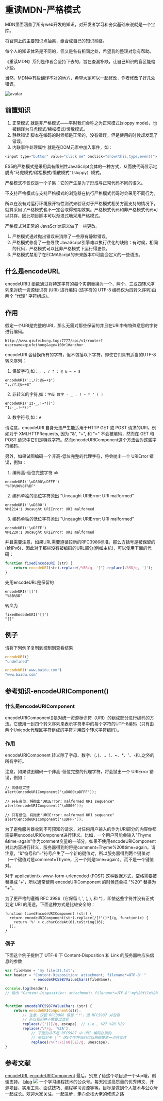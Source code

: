# 重读MDN-严格模式

MDN里面涵盖了所有web开发的知识，对开发者学习和夯实基础来说就是一个宝库。

将官网上的主要知识点抽离，组合成自己的知识网络。

每个人的知识体系是不同的，但又是各有相同之处，希望我的整理对您有帮助。

《重读MDN》系列是作者会坚持下去的，旨在查漏补缺，让自己知识的盲区能缩小些。

当然，MDN中有些翻译不对的地方，希望大家可以一起修改，作者修改了好几处错误。

![avatar](../public/error.png)

## 前置知识
1. 正常模式
就是非严格模式——平时我们会称之为正常模式(sloppy mode)，也被翻译为马虎模式/稀松模式/懒散模式。
2. 静默错误
脚本在编码的时候都是正常的，没有错误，但是使用的时候却发现了错误。
3. 内联事件处理属性
就是在DOM元素中加入事件，如：
```js
<input type="button" value="click me" onclick="show(this,type,event)">
```

ES5的严格模式是采用具有限制性JavaScript变体的一种方式，从而使代码显示地 脱离“马虎模式/稀松模式/懒散模式“（sloppy）模式。

严格模式不仅仅是一个子集：它的产生是为了形成与正常代码不同的语义。

不支持严格模式与支持严格模式的浏览器在执行严格模式代码时会采用不同行为。

所以在没有对运行环境展开特性测试来验证对于严格模式相关方面支持的情况下，就算采用了严格模式也不一定会取得预期效果。严格模式代码和非严格模式代码可以共存，因此项目脚本可以渐进式地采用严格模式。
 
严格模式对正常的 JavaScript语义做了一些更改。

1. 严格模式通过抛出错误来消除了一些原有静默错误。
2. 严格模式修复了一些导致 JavaScript引擎难以执行优化的缺陷：有时候，相同的代码，严格模式可以比非严格模式下运行得更快。
3. 严格模式禁用了在ECMAScript的未来版本中可能会定义的一些语法。
## 什么是encodeURL
encodeURI()  函数通过将特定字符的每个实例替换为一个、两个、三或四转义序列来对统一资源标识符 (URI) 进行编码 (该字符的 UTF-8 编码仅为四转义序列)由两个 "代理" 字符组成)。
## 作用
假定一个URI是完整的URI，那么无需对那些保留的并且在URI中有特殊意思的字符进行编码。
```
http://www.qiufeihong.top:7777/api/v1/router?username=qiufeihong&age=100+1#anchor
```
encodeURI 会替换所有的字符，但不包括以下字符，即使它们具有适当的UTF-8转义序列：
1. 保留字符,如：`; , / ? : @ & = + $`
```
encodeURI(';,/?:@&=+$')
";,/?:@&=+$"
```
2. 非转义的字符,如：`字母 数字 - _ . ! ~ * ' ( )`
```
encodeURI('1z-_.!~*()')
"1z-_.!~*()"
```
3. 数字符号,如：`#`

请注意，encodeURI 自身无法产生能适用于HTTP GET 或 POST 请求的URI，例如对于 XMLHTTPRequests, 因为 "&", "+", 和 "=" 不会被编码，然而在 GET 和 POST 请求中它们是特殊字符。然而encodeURIComponent这个方法会对这些字符编码。

另外，如果试图编码一个非高-低位完整的代理字符，将会抛出一个 URIError 错误，例如：
1. 编码高-低位完整字符 ok
```
encodeURI('\uD800\uDFFF')
"%F0%90%8F%BF"
```
2. 编码单独的高位字符抛出 "Uncaught URIError: URI malformed"
```
encodeURI('\uD800')
VM1214:1 Uncaught URIError: URI malformed
```
3. 编码单独的低位字符抛出 "Uncaught URIError: URI malformed"
```
encodeURI('\uDFFF')
VM1220:1 Uncaught URIError: URI malformed
```
并且需要注意，如果URL需要遵循较新的RFC3986标准，那么方括号是被保留的(给IPv6)，因此对于那些没有被编码的URL部分(例如主机)，可以使用下面的代码：
```js
function fixedEncodeURI (str) {
    return encodeURI(str).replace(/%5B/g, '[').replace(/%5D/g, ']');
}
```
先用encodeURL是保留的
```
encodeURI('[]')
"%5B%5D"
```
转义为
```
fixedEncodeURI('[]')
"[]"
```
## 例子
请将下列例子复制到控制到查看结果
```js
encodeURI()
"undefined"
```
```js
encodeURI('www.baidu.com')
"www.baidu.com"
```
## 参考知识-encodeURIComponent()
### 什么是encodeURIComponent
encodeURIComponent()是对统一资源标识符（URI）的组成部分进行编码的方法。它使用一到四个转义序列来表示字符串中的每个字符的UTF-8编码（只有由两个Unicode代理区字符组成的字符才用四个转义字符编码）。
### 作用
encodeURIComponent 转义除了字母、数字、(、)、.、!、~、*、'、-和_之外的所有字符。

注意，如果试图编码一个非高-低位完整的代理字符，将会抛出一个 URIError 错误，例如：
```
// 高低位完整
alert(encodeURIComponent('\uD800\uDFFF'));

// 只有高位，将抛出"URIError: malformed URI sequence"
alert(encodeURIComponent('\uD800'));

// 只有低位，将抛出"URIError: malformed URI sequence"
alert(encodeURIComponent('\uDFFF')); 
```
为了避免服务器收到不可预知的请求，对任何用户输入的作为URI部分的内容你都需要用encodeURIComponent进行转义。比如，一个用户可能会输入"Thyme &time=again"作为comment变量的一部分。如果不使用encodeURIComponent对此内容进行转义，服务器得到的将是comment=Thyme%20&time=again。请注意，"&"符号和"="符号产生了一个新的键值对，所以服务器得到两个键值对（一个键值对是comment=Thyme，另一个则是time=again），而不是一个键值对。

对于 application/x-www-form-urlencoded (POST) 这种数据方式，空格需要被替换成 '+'，所以通常使用 encodeURIComponent 的时候还会把 "%20" 替换为 "+"。

为了更严格的遵循 RFC 3986（它保留 !, ', (, ), 和 *），即使这些字符并没有正式划定 URI 的用途，下面这种方式是比较安全的：
```
function fixedEncodeURIComponent (str) {
  return encodeURIComponent(str).replace(/[!'()*]/g, function(c) {
    return '%' + c.charCodeAt(0).toString(16);
  });
}
```
### 例子
下面这个例子提供了 UTF-8 下 Content-Disposition 和 Link 的服务器响应头信息的参数
```js
var fileName = 'my file(2).txt';
var header = "Content-Disposition: attachment; filename*=UTF-8''" 
             + encodeRFC5987ValueChars(fileName);

console.log(header); 
// 输出 "Content-Disposition: attachment; filename*=UTF-8''my%20file%282%29.txt"


function encodeRFC5987ValueChars (str) {
    return encodeURIComponent(str).
        // 注意，仅管 RFC3986 保留 "!"，但 RFC5987 并没有
        // 所以我们并不需要过滤它
        replace(/['()]/g, escape). // i.e., %27 %28 %29
        replace(/\*/g, '%2A').
            // 下面的并不是 RFC5987 中 URI 编码必须的
            // 所以对于 |`^ 这3个字符我们可以稍稍提高一点可读性
            replace(/%(?:7C|60|5E)/g, unescape);
}
```

## 参考文献
[encodeURL](https://developer.mozilla.org/zh-CN/docs/Web/JavaScript/Reference/Global_Objects/encodeURI)
[encodeURIComponent](https://developer.mozilla.org/zh-CN/docs/Web/JavaScript/Reference/Global_Objects/encodeURIComponent)
最后，别忘了给这个项目点一个star哦，谢谢支持。
[blog](https://github.com/qiufeihong2018/vuepress-blog)
![](https://images.qiufeihong.top/%E6%89%AB%E7%A0%81_%E6%90%9C%E7%B4%A2%E8%81%94%E5%90%88%E4%BC%A0%E6%92%AD%E6%A0%B7%E5%BC%8F-%E5%BE%AE%E4%BF%A1%E6%A0%87%E5%87%86%E7%BB%BF%E7%89%88.png)
一个学习编程技术的公众号。每天推送高质量的优秀博文、开源项目、实用工具、面试技巧、编程学习资源等等。目标是做到个人技术与公众号一起成长。欢迎大家关注，一起进步，走向全栈大佬的修炼之路